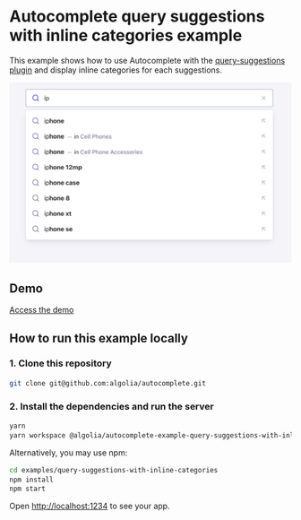 # Autocomplete query suggestions with inline categories example

This example shows how to use Autocomplete with the [query-suggestions plugin](https://www.algolia.com/doc/ui-libraries/autocomplete/api-reference/autocomplete-plugin-query-suggestions/) and display inline categories for each suggestions.

<p align="center"><img src="capture.png?raw=true" alt="A capture of the Autocomplete query suggestions with inline categories example" /></p>

## Demo

[Access the demo](https://codesandbox.io/s/github/algolia/autocomplete/tree/master/examples/query-suggestions-with-inline-categories)

## How to run this example locally

### 1. Clone this repository

```sh
git clone git@github.com:algolia/autocomplete.git
```

### 2. Install the dependencies and run the server

```sh
yarn
yarn workspace @algolia/autocomplete-example-query-suggestions-with-inline-categories start
```

Alternatively, you may use npm:

```sh
cd examples/query-suggestions-with-inline-categories
npm install
npm start
```

Open <http://localhost:1234> to see your app.